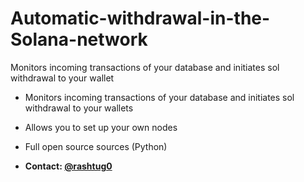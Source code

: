 # Automatic-withdrawal-in-the-Solana-network
Monitors incoming transactions of your database and initiates sol withdrawal to your wallet

- Monitors incoming transactions of your database and initiates sol withdrawal to your wallets
- Allows you to set up your own nodes
- Full open source sources (Python)

- **Contact: [@rashtug0](https://t.me/rashtug0)**
